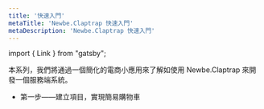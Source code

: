 ```yaml
---
title: '快速入門'
metaTitle: 'Newbe.Claptrap 快速入門'
metaDescription: 'Newbe.Claptrap 快速入門'
---
```


import { Link } from "gatsby";

本系列，我們將通過一個簡化的電商小應用來了解如使用 Newbe.Claptrap 來開發一個服務端系統。

- <link to="./1-Create-Project" />
  第一步——建立項目，實現簡易購物車</Link>
